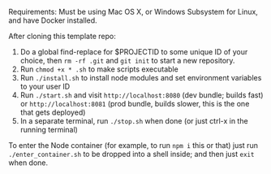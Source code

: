 Requirements: Must be using Mac OS X, or Windows Subsystem for Linux, and have Docker installed.

After cloning this template repo:

1. Do a global find-replace for $PROJECTID to some unique ID of your choice, then `rm -rf .git` and `git init` to start a new repository.
2. Run `chmod +x * .sh` to make scripts executable
3. Run `./install.sh` to install node modules and set environment variables to your user ID
4. Run `./start.sh` and visit `http://localhost:8080` (dev bundle; builds fast) or `http://localhost:8081` (prod bundle, builds slower, this is the one that gets deployed)
5. In a separate terminal, run `./stop.sh` when done (or just ctrl-x in the running terminal)

To enter the Node container (for example, to run `npm i` this or that) just run `./enter_container.sh` to be dropped into a shell inside; and then just `exit` when done.